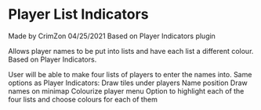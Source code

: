 # Player List Indicators
Made by CrimZon 04/25/2021
Based on Player Indicators plugin


Allows player names to be put into lists and have each list a different colour. Based on Player Indicators.

User will be able to make four lists of players to enter the names into.
Same options as Player Indicators:
  Draw tiles under players
  Name position
  Draw names on minimap
  Colourize player menu
Option to highlight each of the four lists and choose colours for each of them
